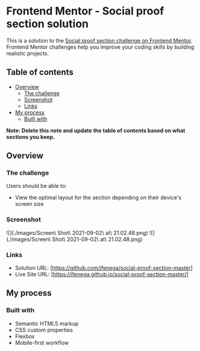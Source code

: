 # Frontend Mentor - Social proof section solution

This is a solution to the [Social proof section challenge on Frontend Mentor](https://www.frontendmentor.io/challenges/social-proof-section-6e0qTv_bA). Frontend Mentor challenges help you improve your coding skills by building realistic projects. 

## Table of contents

- [Overview](#overview)
  - [The challenge](#the-challenge)
  - [Screenshot](#screenshot)
  - [Links](#links)
- [My process](#my-process)
  - [Built with](#built-with)


**Note: Delete this note and update the table of contents based on what sections you keep.**

## Overview

### The challenge

Users should be able to:

- View the optimal layout for the section depending on their device's screen size

### Screenshot

![](./images/Screen\ Shot\ 2021-09-02\ at\ 21.02.48.png)
![](./images/Screen\ Shot\ 2021-09-02\ at\ 21.02.48.png)


### Links

- Solution URL: [https://github.com/ifenega/social-proof-section-master]
- Live Site URL: [https://ifenega.github.io/social-proof-section-master/]

## My process

### Built with

- Semantic HTML5 markup
- CSS custom properties
- Flexbox
- Mobile-first workflow











